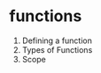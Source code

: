 # functions
 <ol>
    <li>
        Defining a function
    </li>
    <li>
        Types of Functions
    </li>
     <li>
        Scope
    </li>
 </ol>